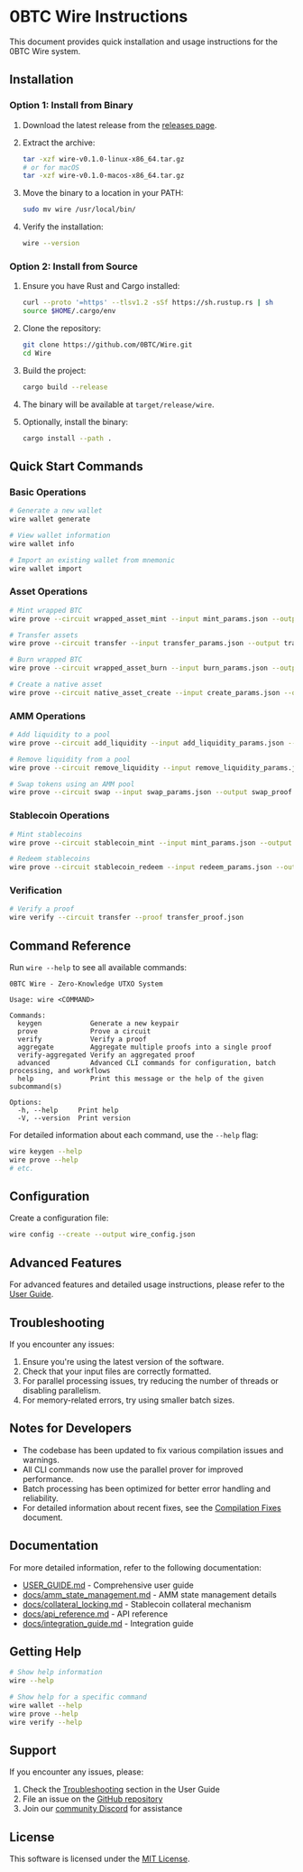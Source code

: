 # 0BTC Wire Instructions

This document provides quick installation and usage instructions for the 0BTC Wire system.

## Installation

### Option 1: Install from Binary

1. Download the latest release from the [releases page](https://github.com/0BTC/Wire/releases).

2. Extract the archive:
   ```bash
   tar -xzf wire-v0.1.0-linux-x86_64.tar.gz
   # or for macOS
   tar -xzf wire-v0.1.0-macos-x86_64.tar.gz
   ```

3. Move the binary to a location in your PATH:
   ```bash
   sudo mv wire /usr/local/bin/
   ```

4. Verify the installation:
   ```bash
   wire --version
   ```

### Option 2: Install from Source

1. Ensure you have Rust and Cargo installed:
   ```bash
   curl --proto '=https' --tlsv1.2 -sSf https://sh.rustup.rs | sh
   source $HOME/.cargo/env
   ```

2. Clone the repository:
   ```bash
   git clone https://github.com/0BTC/Wire.git
   cd Wire
   ```

3. Build the project:
   ```bash
   cargo build --release
   ```

4. The binary will be available at `target/release/wire`.

5. Optionally, install the binary:
   ```bash
   cargo install --path .
   ```

## Quick Start Commands

### Basic Operations

```bash
# Generate a new wallet
wire wallet generate

# View wallet information
wire wallet info

# Import an existing wallet from mnemonic
wire wallet import
```

### Asset Operations

```bash
# Mint wrapped BTC
wire prove --circuit wrapped_asset_mint --input mint_params.json --output mint_proof.json

# Transfer assets
wire prove --circuit transfer --input transfer_params.json --output transfer_proof.json

# Burn wrapped BTC
wire prove --circuit wrapped_asset_burn --input burn_params.json --output burn_proof.json

# Create a native asset
wire prove --circuit native_asset_create --input create_params.json --output create_proof.json
```

### AMM Operations

```bash
# Add liquidity to a pool
wire prove --circuit add_liquidity --input add_liquidity_params.json --output add_liquidity_proof.json

# Remove liquidity from a pool
wire prove --circuit remove_liquidity --input remove_liquidity_params.json --output remove_liquidity_proof.json

# Swap tokens using an AMM pool
wire prove --circuit swap --input swap_params.json --output swap_proof.json
```

### Stablecoin Operations

```bash
# Mint stablecoins
wire prove --circuit stablecoin_mint --input mint_params.json --output mint_proof.json

# Redeem stablecoins
wire prove --circuit stablecoin_redeem --input redeem_params.json --output redeem_proof.json
```

### Verification

```bash
# Verify a proof
wire verify --circuit transfer --proof transfer_proof.json
```

## Command Reference

Run `wire --help` to see all available commands:

```
0BTC Wire - Zero-Knowledge UTXO System

Usage: wire <COMMAND>

Commands:
  keygen            Generate a new keypair
  prove             Prove a circuit
  verify            Verify a proof
  aggregate         Aggregate multiple proofs into a single proof
  verify-aggregated Verify an aggregated proof
  advanced          Advanced CLI commands for configuration, batch processing, and workflows
  help              Print this message or the help of the given subcommand(s)

Options:
  -h, --help     Print help
  -V, --version  Print version
```

For detailed information about each command, use the `--help` flag:

```bash
wire keygen --help
wire prove --help
# etc.
```

## Configuration

Create a configuration file:

```bash
wire config --create --output wire_config.json
```

## Advanced Features

For advanced features and detailed usage instructions, please refer to the [User Guide](USER_GUIDE.md).

## Troubleshooting

If you encounter any issues:

1. Ensure you're using the latest version of the software.
2. Check that your input files are correctly formatted.
3. For parallel processing issues, try reducing the number of threads or disabling parallelism.
4. For memory-related errors, try using smaller batch sizes.

## Notes for Developers

- The codebase has been updated to fix various compilation issues and warnings.
- All CLI commands now use the parallel prover for improved performance.
- Batch processing has been optimized for better error handling and reliability.
- For detailed information about recent fixes, see the [Compilation Fixes](docs/compilation_fixes.md) document.

## Documentation

For more detailed information, refer to the following documentation:

- [USER_GUIDE.md](./USER_GUIDE.md) - Comprehensive user guide
- [docs/amm_state_management.md](./docs/amm_state_management.md) - AMM state management details
- [docs/collateral_locking.md](./docs/collateral_locking.md) - Stablecoin collateral mechanism
- [docs/api_reference.md](./docs/api_reference.md) - API reference
- [docs/integration_guide.md](./docs/integration_guide.md) - Integration guide

## Getting Help

```bash
# Show help information
wire --help

# Show help for a specific command
wire wallet --help
wire prove --help
wire verify --help
```

## Support

If you encounter any issues, please:

1. Check the [Troubleshooting](USER_GUIDE.md#troubleshooting) section in the User Guide
2. File an issue on the [GitHub repository](https://github.com/0BTC/Wire/issues)
3. Join our [community Discord](https://discord.gg/0btc) for assistance

## License

This software is licensed under the [MIT License](LICENSE).
